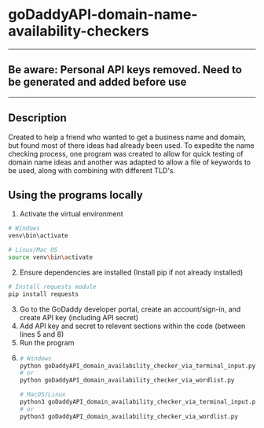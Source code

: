 # goDaddyAPI-domain-name-availability-checkers

---

## Be aware: Personal API keys removed. Need to be generated and added before use

---

## Description
Created to help a friend who wanted to get a business name and domain, but found most of there ideas had already been used. To expedite the name checking process, one program was created to allow for quick testing of domain name ideas and another was adapted to allow a file of keywords to be used, along with combining with different TLD's. 

## Using the programs locally
1. Activate the virtual environment
``` bash
# Windows
venv\bin\activate

# Linux/Mac OS
source venv\bin\activate
```
2. Ensure dependencies are installed (Install pip if not already installed)
``` bash
# Install requests module
pip install requests
```
3. Go to the GoDaddy developer portal, create an account/sign-in, and create API key (including API secret)
4. Add API key and secret to relevent sections within the code (between lines 5 and 8)
5. Run the program
6. ``` bash
   # Windows
   python goDaddyAPI_domain_availability_checker_via_terminal_input.py
   # or
   python goDaddyAPI_domain_availability_checker_via_wordlist.py

   # MacOS/Linux
   python3 goDaddyAPI_domain_availability_checker_via_terminal_input.py
   # or
   python3 goDaddyAPI_domain_availability_checker_via_wordlist.py
   ````
